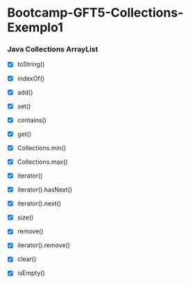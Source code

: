 # Bootcamp-GFT5-Collections-Exemplo1

### Java Collections ArrayList

* [x] toString()
* [x] indexOf()
* [x] add()
* [x] set()
* [x] contains()
* [x] get()
* [x] Collections.min()
* [x] Collections.max()
* [x] iterator()
* [x] iterator().hasNext()
* [x] iterator().next()
* [x] size()
* [x] remove()
* [x] iterator().remove()
* [x] clear()
* [x] isEmpty()
 
